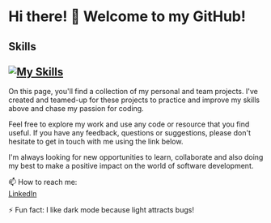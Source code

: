 # Hi there! 👋 Welcome to my GitHub!
## Skills <br>  <br>    [![My Skills](https://skills.thijs.gg/icons?i=js,html,css,docker,java,md,postgres,py,react,tailwind,bootstrap,flask,github,heroku,linux,maven,postman,spring,vscode,bash)](https://skills.thijs.gg)


On this page, you'll find a collection of my personal and team projects. I've created and teamed-up for these projects to practice and improve my skills above and chase my passion for coding.

Feel free to explore my work and use any code or resource that you find useful. If you have any feedback, questions or suggestions, please don't hesitate to get in touch with me using the link below. 

I'm always looking for new opportunities to learn, collaborate and also doing my best to make a positive impact on the world of software development.

📫 How to reach me: <br>
[LinkedIn](https://www.linkedin.com/in/razvan-chirculescu/)

⚡ Fun fact: I like dark mode because light attracts bugs!
